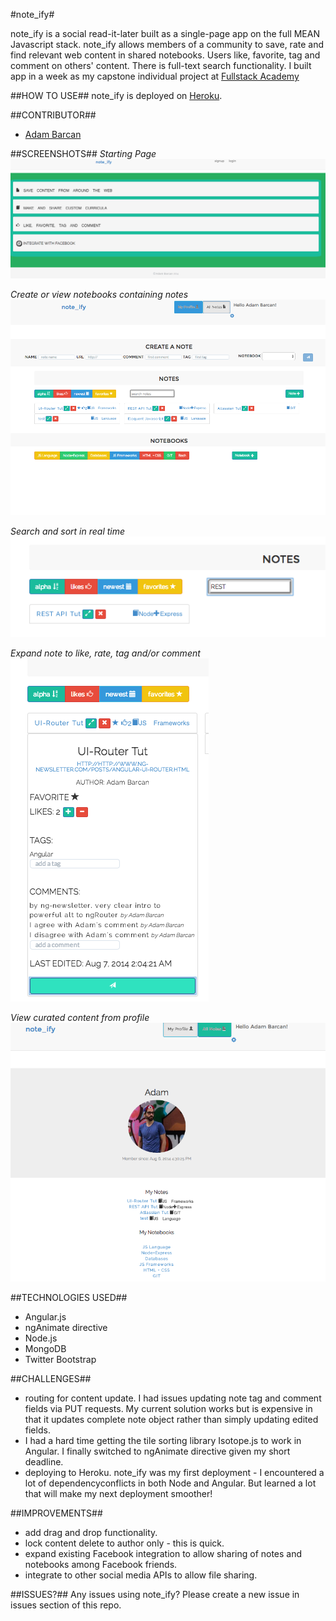 #note_ify#

note_ify is a social read-it-later built as a single-page app on the full MEAN Javascript stack. note_ify allows members of a community to save, rate and find relevant web content in shared notebooks. Users like, favorite, tag and comment on others' content. There is full-text search functionality. I built app in a week as my capstone individual project at [Fullstack Academy](http://fullstackacademy.com)

##HOW TO USE##
note_ify is deployed on [Heroku](https://note-ify.herokuapp.com).  

##CONTRIBUTOR##
- [Adam Barcan](https://github.com/Adam262)

##SCREENSHOTS##
*Starting Page*
![note_ify landing page](etc/noteifyLanding.png)

*Create or view notebooks containing notes*
![note_ify notes page](etc/noteifyNotes.png)

*Search and sort in real time*
![note_ify search and sort](etc/noteifySearch.png)

*Expand note to like, rate, tag and/or comment*
![note_ify like, rate, tag, comment](etc/noteifyCommentLike.png)

*View curated content from profile*
![note_ify profile page](etc/noteifyProfile.png)

##TECHNOLOGIES USED##
+ Angular.js 
+ ngAnimate directive
+ Node.js
+ MongoDB
+ Twitter Bootstrap

##CHALLENGES##
+ routing for content update. I had issues updating note tag and comment fields via PUT requests. My current solution works but is expensive in that it updates complete note object rather than simply updating edited fields.
+ I had a hard time getting the tile sorting library Isotope.js to work in Angular. I finally switched to ngAnimate directive given my short deadline.
+ deploying to Heroku.   note_ify was my first deployment - I encountered a lot of dependencyconflicts in both Node and Angular. But learned a lot that will make my next deployment smoother!

##IMPROVEMENTS##
+ add drag and drop functionality.
+ lock content delete to author only - this is quick. 
+ expand existing Facebook integration to allow sharing of notes and notebooks among Facebook friends.
+ integrate to other social media APIs to allow file sharing.



##ISSUES?##
Any issues using note_ify? Please create a new issue in issues section of this repo.  
